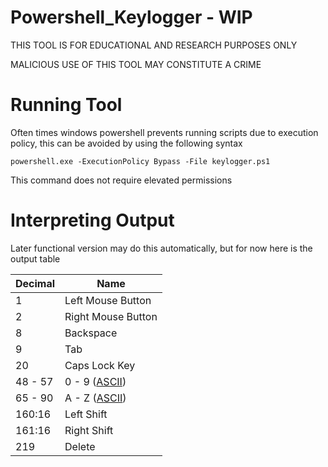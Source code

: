 # Powershell_Keylogger - WIP
THIS TOOL IS FOR EDUCATIONAL AND RESEARCH PURPOSES ONLY

MALICIOUS USE OF THIS TOOL MAY CONSTITUTE A CRIME

# Running Tool

Often times windows powershell prevents running scripts due to execution policy, this can be avoided by using the following syntax

```
powershell.exe -ExecutionPolicy Bypass -File keylogger.ps1
```
This command does not require elevated permissions

# Interpreting Output

Later functional version may do this automatically, but for now here is the output table

| Decimal | Name |
| - | - |
| 1 | Left Mouse Button |
| 2 | Right Mouse Button |
| 8 | Backspace |
| 9 | Tab |
| 20 | Caps Lock Key |
| 48 - 57 | 0 - 9 ([ASCII](https://www.asciitable.com/))|
| 65 - 90 | A - Z ([ASCII](https://www.asciitable.com/))|
| 160:16 | Left Shift |
| 161:16 | Right Shift |
| 219 | Delete |
